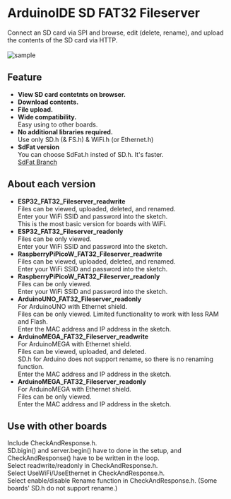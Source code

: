 # ArduinoIDE SD FAT32 Fileserver
Connect an SD card via SPI and browse, edit (delete, rename), and upload the contents of the SD card via HTTP.<br>
<br>
![sample](samplevideo.gif)

## Feature
* __View SD card contetnts on browser.__
* __Download contents.__
* __File upload.__
* __Wide compatibility.__<br>
Easy using to other boards.
* __No additional libraries required.__<br>
Use only SD.h (& FS.h) & WiFi.h (or Ethernet.h)
* __SdFat version__<br>
You can choose SdFat.h insted of SD.h. It's faster.<br>
[SdFat Branch](https://github.com/UnagiDojyou/ArduinoIDE_SD_FAT32_Fileserver/tree/Sdfat)

## About each version
* __ESP32_FAT32_Fileserver_readwrite__<br>
Files can be viewed, uploaded, deleted, and renamed.<br>
Enter your WiFi SSID and password into the sketch.<br>
This is the most basic version for boards with WiFi.<br>
* __ESP32_FAT32_Fileserver_readonly__<br>
Files can be only viewed.<br>
Enter your WiFi SSID and password into the sketch.<br>
* __RaspberryPiPicoW_FAT32_Fileserver_readwrite__<br>
Files can be viewed, uploaded, deleted, and renamed.<br>
Enter your WiFi SSID and password into the sketch.<br>
* __RaspberryPiPicoW_FAT32_Fileserver_readonly__<br>
Files can be only viewed.<br>
Enter your WiFi SSID and password into the sketch.<br>
* __ArduinoUNO_FAT32_Fileserver_readonly__<br>
For ArduinoUNO with Ethernet shield.<br>
Files can be only viewed. Limited functionality to work with less RAM and Flash.<br>
Enter the MAC address and IP address in the sketch.<br>
* __ArduinoMEGA_FAT32_Fileserver_readwrite__<br>
For ArduinoMEGA with Ethernet shield.<br>
Files can be viewed, uploaded, and deleted.<br>
SD.h for Arduino does not support rename, so there is no renaming function.<br>
Enter the MAC address and IP address in the sketch.<br>
* __ArduinoMEGA_FAT32_Fileserver_readonly__<br>
For ArduinoMEGA with Ethernet shield.<br>
Files can be only viewed.<br>
Enter the MAC address and IP address in the sketch.<br>

## Use with other boards
Include CheckAndResponse.h.<br>
SD.bigin() and server.begin() have to done in the setup, and CheckAndResponse() have to be written in the loop. <br>
Select readwrite/readonly in CheckAndResponse.h.<br>
Select UseWiFi/UseEthernet in CheckAndResponse.h.<br>
Select enable/disable Rename function in CheckAndResponse.h. (Some boards' SD.h do not support rename.)<br>
